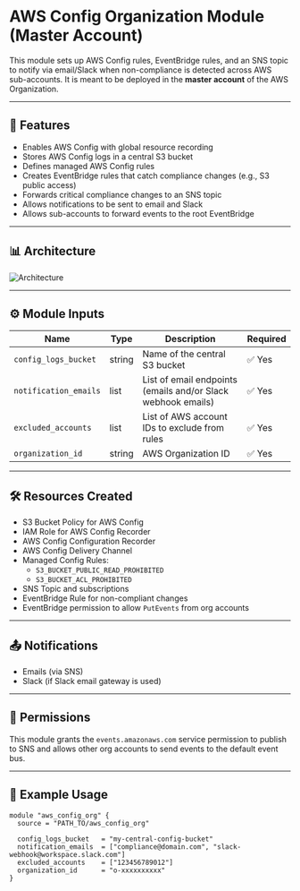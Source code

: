# AWS Config Organization Module (Master Account)

This module sets up AWS Config rules, EventBridge rules, and an SNS topic to notify via email/Slack when non-compliance is detected across AWS sub-accounts. It is meant to be deployed in the **master account** of the AWS Organization.

---

## 📌 Features

- Enables AWS Config with global resource recording
- Stores AWS Config logs in a central S3 bucket
- Defines managed AWS Config rules
- Creates EventBridge rules that catch compliance changes (e.g., S3 public access)
- Forwards critical compliance changes to an SNS topic
- Allows notifications to be sent to email and Slack
- Allows sub-accounts to forward events to the root EventBridge

---

## 📊 Architecture

![Architecture](./diagram.png)

---

## ⚙️ Module Inputs

| Name                   | Type    | Description                                 | Required |
|------------------------|---------|---------------------------------------------|----------|
| `config_logs_bucket`   | string  | Name of the central S3 bucket               | ✅ Yes   |
| `notification_emails` | list    | List of email endpoints (emails and/or Slack webhook emails) | ✅ Yes   |
| `excluded_accounts`    | list    | List of AWS account IDs to exclude from rules | ✅ Yes   |
| `organization_id`      | string  | AWS Organization ID                         | ✅ Yes   |

---

## 🛠️ Resources Created

- S3 Bucket Policy for AWS Config
- IAM Role for AWS Config Recorder
- AWS Config Configuration Recorder
- AWS Config Delivery Channel
- Managed Config Rules:
  - `S3_BUCKET_PUBLIC_READ_PROHIBITED`
  - `S3_BUCKET_ACL_PROHIBITED`
- SNS Topic and subscriptions
- EventBridge Rule for non-compliant changes
- EventBridge permission to allow `PutEvents` from org accounts

---

## 📤 Notifications

- Emails (via SNS)
- Slack (if Slack email gateway is used)

---

## 🔐 Permissions

This module grants the `events.amazonaws.com` service permission to publish to SNS and allows other org accounts to send events to the default event bus.

---

## 📎 Example Usage

```hcl
module "aws_config_org" {
  source = "PATH_TO/aws_config_org"

  config_logs_bucket   = "my-central-config-bucket"
  notification_emails  = ["compliance@domain.com", "slack-webhook@workspace.slack.com"]
  excluded_accounts    = ["123456789012"]
  organization_id      = "o-xxxxxxxxxx"
}
